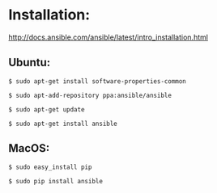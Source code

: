 # Installation: 
http://docs.ansible.com/ansible/latest/intro_installation.html

## Ubuntu:
`$ sudo apt-get install software-properties-common` 

`$ sudo apt-add-repository ppa:ansible/ansible` 

`$ sudo apt-get update` 

`$ sudo apt-get install ansible` 

## MacOS:
`$ sudo easy_install pip`

`$ sudo pip install ansible`
